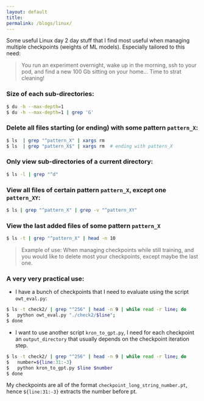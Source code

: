 ```yaml
---
layout: default
title:
permalink: /blogs/linux/
---
```


Some useful Linux day 2 day stuff that I find most useful when managing multiple checkpoints (weights of ML models). Especially tailored to this need:

> You run an experiment overnight, wake up in the morning, ssh to your pod, and find a new 100 Gb sitting on your home... Time to strat cleaning!

### **Size of each sub-directories:**

```bash
$ du -h --max-depth=1 
$ du -h --max-depth=1 | grep 'G' 
```

### **Delete all files starting (or ending) with some pattern `pattern_X`:**

```bash
$ ls  | grep "^pattern_X" | xargs rm
$ ls  | grep "pattern_X$" | xargs rm  # ending with pattern_X
```

### **Only view sub-directories of a current directory:**

```bash
$ ls -l | grep "^d"
```

### **View all files of certain pattern `pattern_X`, except one `pattern_XY`:**

```bash
$ ls | grep "^pattern_X" | grep -v "^pattern_XY" 
```

### **View the last added files of some pattern `pattern_X`**

```bash
$ ls -t | grep "^pattern_X" | head -n 10 
```

> Example of use: When managing checkpoints while still training, and you would like to delete most your checkpoints, except maybe the last one.

### **A very very practical use:**

* I have a bunch of checkpoints that I need to evaluate using the script `owt_eval.py`: 

```bash
$ ls -t check2/ | grep "^256" | head -n 9 | while read -r line; do 
$ 	python owt_eval.py "./check2/$line"; 
$ done
```

* I want to use another script `kron_to_gpt.py`, I need for each checkpoint an `output_directory` that usually depends on the checkpoint iteration step.

```bash
$ ls -t check2/ | grep "^256" | head -n 9 | while read -r line; do 
$ 	number=${line:31:-3}
$ 	python kron_to_gpt.py $line $number
$ done
```

My checkpoints are all of the format `checkpoint_long_string_number.pt`, hence `${line:31:-3}` extracts the number before pt.
